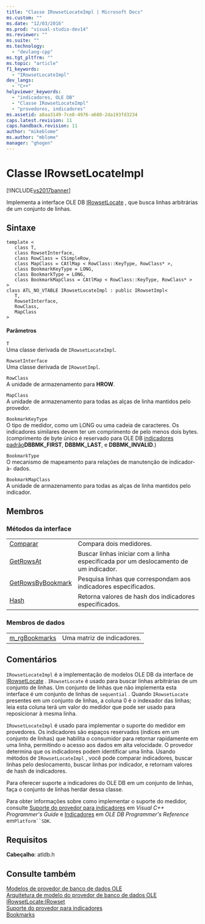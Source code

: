 ```yaml
---
title: "Classe IRowsetLocateImpl | Microsoft Docs"
ms.custom: ""
ms.date: "12/03/2016"
ms.prod: "visual-studio-dev14"
ms.reviewer: ""
ms.suite: ""
ms.technology: 
  - "devlang-cpp"
ms.tgt_pltfrm: ""
ms.topic: "article"
f1_keywords: 
  - "IRowsetLocateImpl"
dev_langs: 
  - "C++"
helpviewer_keywords: 
  - "indicadores, OLE DB"
  - "Classe IRowsetLocateImpl"
  - "provedores, indicadores"
ms.assetid: a8aa3149-7ce8-4976-a680-2da193fd3234
caps.latest.revision: 11
caps.handback.revision: 11
author: "mikeblome"
ms.author: "mblome"
manager: "ghogen"
---
```

# Classe IRowsetLocateImpl
[!INCLUDE[vs2017banner](../../assembler/inline/includes/vs2017banner.md)]

Implementa a interface OLE DB [IRowsetLocate](https://msdn.microsoft.com/en-us/library/ms721190.aspx) , que busca linhas arbitrárias de um conjunto de linhas.  
  
## Sintaxe  
  
```  
template <  
   class T,   
   class RowsetInterface,   
   class RowClass = CSimpleRow,   
   class MapClass = CAtlMap < RowClass::KeyType, RowClass* >,   
   class BookmarkKeyType = LONG,   
   class BookmarkType = LONG,   
   class BookmarkMapClass = CAtlMap < RowClass::KeyType, RowClass* >  
>  
class ATL_NO_VTABLE IRowsetLocateImpl : public IRowsetImpl<  
   T,   
   RowsetInterface,   
   RowClass,   
   MapClass  
>  
```  
  
#### Parâmetros  
 `T`  
 Uma classe derivada de `IRowsetLocateImpl`.  
  
 `RowsetInterface`  
 Uma classe derivada de `IRowsetImpl`.  
  
 `RowClass`  
 A unidade de armazenamento para **HROW**.  
  
 `MapClass`  
 A unidade de armazenamento para todas as alças de linha mantidos pelo provedor.  
  
 `BookmarkKeyType`  
 O tipo de medidor, como um LONG ou uma cadeia de caracteres.  Os indicadores similares devem ter um comprimento de pelo menos dois bytes. \(comprimento de byte único é reservado para OLE DB [indicadores padrão](https://msdn.microsoft.com/en-us/library/ms712954.aspx)**DBBMK\_FIRST**, **DBBMK\_LAST**, e **DBBMK\_INVALID**.\)  
  
 `BookmarkType`  
 O mecanismo de mapeamento para relações de manutenção de indicador\-à\- dados.  
  
 `BookmarkMapClass`  
 A unidade de armazenamento para todas as alças de linha mantidos pelo indicador.  
  
## Membros  
  
### Métodos da interface  
  
|||  
|-|-|  
|[Comparar](../../data/oledb/irowsetlocateimpl-compare.md)|Compara dois medidores.|  
|[GetRowsAt](../../data/oledb/irowsetlocateimpl-getrowsat.md)|Buscar linhas iniciar com a linha especificada por um deslocamento de um indicador.|  
|[GetRowsByBookmark](../../data/oledb/irowsetlocateimpl-getrowsbybookmark.md)|Pesquisa linhas que correspondam aos indicadores especificados.|  
|[Hash](../../data/oledb/irowsetlocateimpl-hash.md)|Retorna valores de hash dos indicadores especificados.|  
  
### Membros de dados  
  
|||  
|-|-|  
|[m\_rgBookmarks](../Topic/IRowsetLocateImpl::m_rgBookmarks.md)|Uma matriz de indicadores.|  
  
## Comentários  
 `IRowsetLocateImpl` é a implementação de modelos OLE DB da interface de [IRowsetLocate](https://msdn.microsoft.com/en-us/library/ms721190.aspx) .  `IRowsetLocate` é usado para buscar linhas arbitrárias de um conjunto de linhas.  Um conjunto de linhas que não implementa esta interface é um conjunto de linhas de `sequential` .  Quando `IRowsetLocate` presentes em um conjunto de linhas, a coluna 0 é o indexador das linhas; leia esta coluna terá um valor do medidor que pode ser usado para reposicionar à mesma linha.  
  
 `IRowsetLocateImpl` é usado para implementar o suporte do medidor em provedores.  Os indicadores são espaços reservados \(índices em um conjunto de linhas\) que habilita o consumidor para retornar rapidamente em uma linha, permitindo o acesso aos dados em alta velocidade.  O provedor determina que os indicadores podem identificar uma linha.  Usando métodos de `IRowsetLocateImpl` , você pode comparar indicadores, buscar linhas pelo deslocamento, buscar linhas por indicador, e retornam valores de hash de indicadores.  
  
 Para oferecer suporte a indicadores do OLE DB em um conjunto de linhas, faça o conjunto de linhas herdar dessa classe.  
  
 Para obter informações sobre como implementar o suporte do medidor, consulte [Suporte do provedor para indicadores](../../data/oledb/provider-support-for-bookmarks.md) em *Visual C\+\+ Programmer's Guide* e [Indicadores](https://msdn.microsoft.com/en-us/library/ms709728.aspx) em *OLE DB Programmer's Reference* em`Platform``SDK`.  
  
## Requisitos  
 **Cabeçalho**: atldb.h  
  
## Consulte também  
 [Modelos de provedor de banco de dados OLE](../../data/oledb/ole-db-provider-templates-cpp.md)   
 [Arquitetura de modelo do provedor de banco de dados OLE](../../data/oledb/ole-db-provider-template-architecture.md)   
 [IRowsetLocate:IRowset](https://msdn.microsoft.com/en-us/library/ms721190.aspx)   
 [Suporte do provedor para indicadores](../../data/oledb/provider-support-for-bookmarks.md)   
 [Bookmarks](https://msdn.microsoft.com/en-us/library/ms709728.aspx)